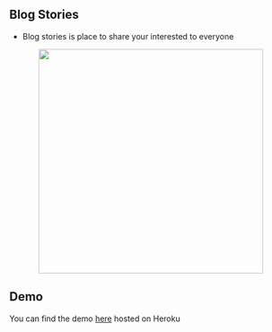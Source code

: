 
## Blog Stories
- Blog stories is place to share your interested to everyone
<p align="center"><a href=http://blog-stories.herokuapp.com" target="_blank"><img src="./images/blog-stories.png" width="400"></a></p>

## Demo 
You can find the demo [here](http://blog-stories.herokuapp.com) hosted on Heroku


